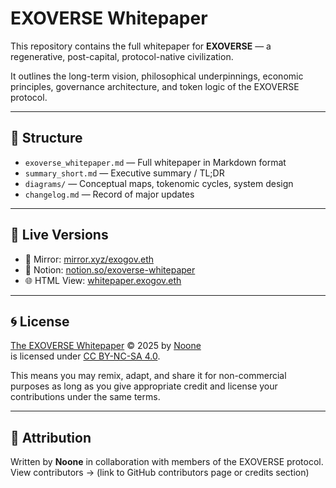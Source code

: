 # EXOVERSE Whitepaper

This repository contains the full whitepaper for **EXOVERSE** — a regenerative, post-capital, protocol-native civilization.

It outlines the long-term vision, philosophical underpinnings, economic principles, governance architecture, and token logic of the EXOVERSE protocol.

---

## 📘 Structure

- `exoverse_whitepaper.md` — Full whitepaper in Markdown format
- `summary_short.md` — Executive summary / TL;DR
- `diagrams/` — Conceptual maps, tokenomic cycles, system design
- `changelog.md` — Record of major updates

---

## 🔗 Live Versions

- 📜 Mirror: [mirror.xyz/exogov.eth](https://mirror.xyz/exogov.eth)
- 🧪 Notion: [notion.so/exoverse-whitepaper](https://notion.so/...)
- 🌐 HTML View: [whitepaper.exogov.eth](https://...)

---

## 🌀 License

[The EXOVERSE Whitepaper](https://mirror.xyz/exogov.eth) © 2025 by [Noone](https://twitter.com/Noone_Exoverse)  
is licensed under [CC BY-NC-SA 4.0](https://creativecommons.org/licenses/by-nc-sa/4.0/).

This means you may remix, adapt, and share it for non-commercial purposes as long as you give appropriate credit and license your contributions under the same terms.

---

## 🧭 Attribution

Written by **Noone** in collaboration with members of the EXOVERSE protocol.  
View contributors → (link to GitHub contributors page or credits section)
